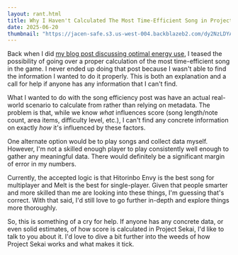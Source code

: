 ```yaml
---
layout: rant.html
title: Why I Haven't Calculated The Most Time-Efficient Song in Project Sekai
date: 2025-06-20
thumbnail: "https://jacen-safe.s3.us-west-004.backblazeb2.com/dy2NzLDYAO9M.png"
---
```

Back when I did [my blog post discussing optimal energy use](https://jacen.moe/blog/20230131-project-sekai-stamina-efficiency/), I teased the possibility of going over a proper calculation of the most time-efficient song in the game. I never ended up doing that post because I wasn't able to find the information I wanted to do it properly. This is both an explanation and a call for help if anyone has any information that I can't find.
<!-- more -->

What I wanted to do with the song efficiency post was have an actual real-world scenario to calculate from rather than relying on metadata. The problem is that, while we know *what* influences score (song length/note count, area items, difficulty level, etc.), I can't find any concrete information on exactly *how* it's influenced by these factors.

One alternate option would be to play songs and collect data myself. However, I'm not a skilled enough player to play consistently well enough to gather any meaningful data. There would definitely be a significant margin of error in my numbers.

Currently, the accepted logic is that Hitorinbo Envy is the best song for multiplayer and Melt is the best for single-player. Given that people smarter and more skilled than me are looking into these things, I'm guessing that's correct. With that said, I'd still love to go further in-depth and explore things more thoroughly.

So, this is something of a cry for help. If anyone has any concrete data, or even solid estimates, of how score is calculated in Project Sekai, I'd like to talk to you about it. I'd love to dive a bit further into the weeds of how Project Sekai works and what makes it tick.

